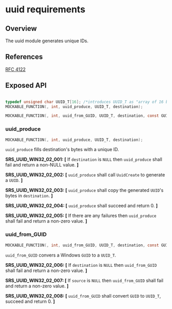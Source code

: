 uuid requirements
=================

## Overview
The uuid module generates unique IDs.

## References

[RFC 4122](https://datatracker.ietf.org/doc/html/rfc4122)

## Exposed API
```C

typedef unsigned char UUID_T[16]; /*introduces UUID_T as "array of 16 bytes"*/
MOCKABLE_FUNCTION(, int, uuid_produce, UUID_T, destination);

MOCKABLE_FUNCTION(, int, uuid_from_GUID, UUID_T, destination, const GUID*, source);

```
###  uuid_produce
```C
MOCKABLE_FUNCTION(, int, uuid_produce, UUID_T, destination);
```

`uuid_produce` fills destination's bytes with a unique ID.

**SRS_UUID_WIN32_02_001: [** If `destination` is `NULL` then `uuid_produce` shall fail and return a non-NULL value. **]**

**SRS_UUID_WIN32_02_002: [** `uuid_produce` shall call `UuidCreate` to generate a `UUID`. **]**

**SRS_UUID_WIN32_02_003: [** `uuid_produce` shall copy the generated `UUID`'s bytes in `destination`. **]**

**SRS_UUID_WIN32_02_004: [** `uuid_produce` shall succeed and return 0. **]**

**SRS_UUID_WIN32_02_005: [** If there are any failures then `uuid_produce` shall fail and return a non-zero value. **]**

### uuid_from_GUID
```c
MOCKABLE_FUNCTION(, int, uuid_from_GUID, UUID_T, destination, const GUID*, source);
```

`uuid_from_GUID` convers a Windows `GUID` to a `UUID_T`.

**SRS_UUID_WIN32_02_006: [** If `destination` is `NULL` then `uuid_from_GUID` shall fail and return a non-zero value. **]**

**SRS_UUID_WIN32_02_007: [** If `source` is `NULL` then `uuid_from_GUID` shall fail and return a non-zero value. **]**

**SRS_UUID_WIN32_02_008: [** `uuid_from_GUID` shall convert `GUID` to `UUID_T`, succeed and return 0. **]**

